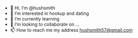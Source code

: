 - 👋 Hi, I’m @hushsmith
- 👀 I’m interested in hookup and dating 
- 🌱 I’m currently learning 
- 💞️ I’m looking to collaborate on ...
- 📫 How to reach me my address hushsmith57@gmail.com 

<!---
hushsmith/hushsmith is a ✨ special ✨ repository because its `README.md` (this file) appears on your GitHub profile.
You can click the Preview link to take a look at your changes.
--->
